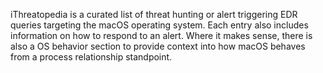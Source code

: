iThreatopedia is a curated list of threat hunting or alert triggering EDR queries targeting the macOS operating system. Each entry also includes information on how to respond to an alert. Where it makes sense, there is also a OS behavior section to provide context into how macOS behaves from a process relationship standpoint.
